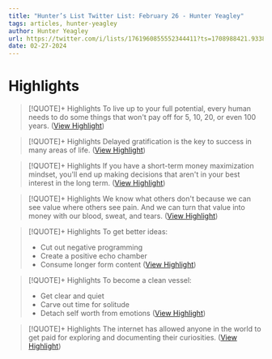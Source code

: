 ```yaml
---
title: "Hunter’s List Twitter List: February 26 - Hunter Yeagley"
tags: articles, hunter-yeagley
author: Hunter Yeagley
url: https://twitter.com/i/lists/1761960855552344411?ts=1708988421.933855
date: 02-27-2024
---
```

# Highlights
> [!QUOTE]+ Highlights
> To live up to your full potential, every human needs to do some things that won't pay off for 5, 10, 20, or even 100 years. ([View Highlight](https://read.readwise.io/read/01hqngyzh2k5yp4k4f5a5kdjse))


> [!QUOTE]+ Highlights
> Delayed gratification is the key to success in many areas of life. ([View Highlight](https://read.readwise.io/read/01hqnh0jb57g756pkpgt3yexmk))


> [!QUOTE]+ Highlights
> If you have a short-term money maximization mindset, you'll end up making decisions that aren't in your best interest in the long term. ([View Highlight](https://read.readwise.io/read/01hqnh1fdb5y0chc50mvpc3zxq))


> [!QUOTE]+ Highlights
> We know what others don't because we can see value where others see pain. And we can turn that value into money with our blood, sweat, and tears. ([View Highlight](https://read.readwise.io/read/01hqnh1sqve7a268b9ktwchdvf))


> [!QUOTE]+ Highlights
> To get better ideas:
> - Cut out negative programming 
> - Create a positive echo chamber 
> - Consume longer form content ([View Highlight](https://read.readwise.io/read/01hqnh29mhchb1qzqdje0k5qcr))


> [!QUOTE]+ Highlights
> To become a clean vessel:
> - Get clear and quiet 
> - Carve out time for solitude 
> - Detach self worth from emotions ([View Highlight](https://read.readwise.io/read/01hqnh2ecnhbvv5w7s355bkgp2))


> [!QUOTE]+ Highlights
> The internet has allowed anyone in the world to get paid for exploring and documenting their curiosities. ([View Highlight](https://read.readwise.io/read/01hqnh59p5z4px9hzgdkbjtx2n))


